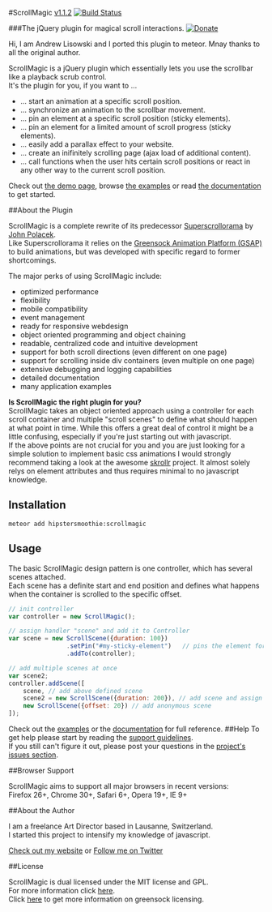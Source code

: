 #ScrollMagic <a href='https://github.com/janpaepke/ScrollMagic/blob/master/CHANGELOG.md' class='version' title='Whats New?'>v1.1.2</a> [![Build Status](https://api.travis-ci.org/janpaepke/ScrollMagic.svg?branch=master)](https://travis-ci.org/janpaepke/ScrollMagic) 

###The jQuery plugin for magical scroll interactions. [![Donate](https://www.paypalobjects.com/en_US/i/btn/btn_donate_SM.gif "Shut up and take my money!")](https://www.paypal.com/cgi-bin/webscr?cmd=_s-xclick&hosted_button_id=8BJC8B58XHKLL "Shut up and take my money!")

Hi, I am Andrew Lisowski and I ported this plugin to meteor. Mnay thanks to all the original author.

ScrollMagic is a jQuery plugin which essentially lets you use the scrollbar like a playback scrub control.  
It's the plugin for you, if you want to ...
* ... start an animation at a specific scroll position.
* ... synchronize an animation to the scrollbar movement.
* ... pin an element at a specific scroll position (sticky elements).
* ... pin an element for a limited amount of scroll progress (sticky elements).
* ... easily add a parallax effect to your website.
* ... create an inifinitely scrolling page (ajax load of additional content).
* ... call functions when the user hits certain scroll positions or react in any other way to the current scroll position.

Check out [the demo page](http://janpaepke.github.com/ScrollMagic), browse [the examples](http://janpaepke.github.com/ScrollMagic/examples/index.html) or read [the documentation](http://janpaepke.github.com/ScrollMagic/docs/index.html) to get started.

##About the Plugin

ScrollMagic is a complete rewrite of its predecessor [Superscrollorama](https://github.com/johnpolacek/superscrollorama) by [John Polacek](http://johnpolacek.com).  
Like Superscrollorama it relies on the [Greensock Animation Platform (GSAP)](http://www.greensock.com/gsap-js/) to build animations, but was developed with specific regard to former shortcomings.

The major perks of using ScrollMagic include:
* optimized performance
* flexibility
* mobile compatibility
* event management
* ready for responsive webdesign
* object oriented programming and object chaining
* readable, centralized code and intuitive development
* support for both scroll directions (even different on one page)
* support for scrolling inside div containers (even multiple on one page)
* extensive debugging and logging capabilities
* detailed documentation
* many application examples

**Is ScrollMagic the right plugin for you?**  
ScrollMagic takes an object oriented approach using a controller for each scroll container and multiple "scroll scenes" to define what should happen at what point in time. While this offers a great deal of control it might be a little confusing, especially if you're just starting out with javascript.  
If the above points are not crucial for you and you are just looking for a simple solution to implement basic css animations I would strongly recommend taking a look at the awesome [skrollr](http://prinzhorn.github.io/skrollr/) project. It almost solely relys on element attributes and thus requires minimal to no javascript knowledge.

## Installation
```
meteor add hipstersmoothie:scrollmagic
```

## Usage
The basic ScrollMagic design pattern is one controller, which has several scenes attached.  
Each scene has a definite start and end position and defines what happens when the container is scrolled to the specific offset.
```javascript
// init controller
var controller = new ScrollMagic();

// assign handler "scene" and add it to Controller
var scene = new ScrollScene({duration: 100})
				.setPin("#my-sticky-element")	// pins the element for a scroll distance of 100px
				.addTo(controller);

// add multiple scenes at once
var scene2;
controller.addScene([
	scene, // add above defined scene
	scene2 = new ScrollScene({duration: 200}), // add scene and assign handler "scene2"
	new ScrollScene({offset: 20}) // add anonymous scene
]);
```
Check out the [examples](http://janpaepke.github.com/ScrollMagic/examples/index.html) or the [documentation](http://janpaepke.github.com/ScrollMagic/docs/index.html) for full reference.
##Help
To get help please start by reading the [support guidelines](https://github.com/janpaepke/ScrollMagic/blob/master/CONTRIBUTING.md).  
If you still can't figure it out, please post your questions in the [project's issues section](https://github.com/janpaepke/ScrollMagic/issues).

##Browser Support

ScrollMagic aims to support all major browsers in recent versions:  
Firefox 26+, Chrome 30+, Safari 6+, Opera 19+, IE 9+

##About the Author

I am a freelance Art Director based in Lausanne, Switzerland.  
I started this project to intensify my knowledge of javascript.

[Check out my website](http://www.janpaepke.de) or [Follow me on Twitter](http://twitter.com/janpaepke)

##License

ScrollMagic is dual licensed under the MIT license and GPL.  
For more information click [here](LICENSE.md).  
Click [here](http://www.greensock.com/licensing/) to get more information on greensock licensing.
